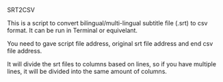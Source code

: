 SRT2CSV


This is a script to convert bilingual/multi-lingual subtitle file (.srt) to csv format.
It can be run in Terminal or equivelant.

You need to gave script file address, original srt file address and end csv file address.

It will divide the srt files to columns based on lines, so if you have multiple lines, it will be divided into the same amount of columns.
